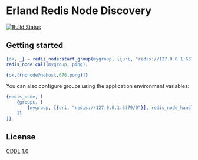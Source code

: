 Erland Redis Node Discovery
===========================

[![Build Status](https://travis-ci.org/potatosalad/erlang_redis_node.png?branch=master)](https://travis-ci.org/potatosalad/erlang_redis_node)

Getting started
---------------

```erlang
{ok, _} = redis_node:start_group(mygroup, [{uri, "redis://127.0.0.1:6379/0"}]),
redis_node:call(mygroup, ping).

{ok,[{nonode@nohost,676,pong}]}
```

You can also configure groups using the application environment variables:

```erlang
{redis_node, [
    {groups, [
        {mygroup, [{uri, "redis://127.0.0.1:6379/0"}], redis_node_handler, []}
    ]}
]}.
```

License
-------

[CDDL 1.0](http://opensource.org/licenses/CDDL-1.0)
